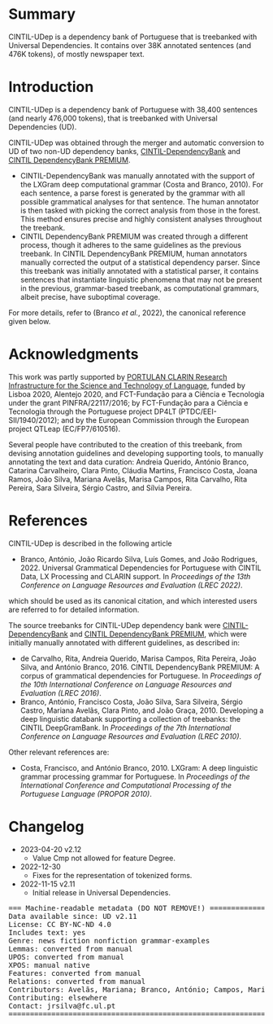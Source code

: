 # Summary

CINTIL-UDep is a dependency bank of Portuguese that is treebanked with Universal Dependencies.
It contains over 38K annotated sentences (and 476K tokens), of mostly newspaper text.


# Introduction

CINTIL-UDep is a dependency bank of Portuguese with 38,400 sentences (and nearly 476,000 tokens), that is treebanked with Universal Dependencies (UD).

CINTIL-UDep was obtained through the merger and automatic conversion to UD of two non-UD dependency banks, [CINTIL-DependencyBank](https://hdl.handle.net/21.11129/0000-000B-D31C-8) and [CINTIL DependencyBank PREMIUM](https://hdl.handle.net/21.11129/0000-000B-D378-0).

* CINTIL-DependencyBank was manually annotated with the support of the LXGram deep computational grammar (Costa and Branco, 2010). For each sentence, a parse forest is generated by the grammar with all possible grammatical analyses for that sentence. The human annotator is then tasked with picking the correct analysis from those in the forest. This method ensures precise and highly consistent analyses throughout the treebank.
* CINTIL DependencyBank PREMIUM was created through a different process, though it adheres to the same guidelines as the previous treebank. In CINTIL DependencyBank PREMIUM, human annotators manually corrected the output of a statistical dependency parser. Since this treebank was initially annotated with a statistical parser, it contains sentences that instantiate linguistic phenomena that may not be present in the previous, grammar-based treebank, as computational grammars, albeit precise, have suboptimal coverage.

For more details, refer to (Branco _et al._, 2022), the canonical reference given below.

# Acknowledgments

This work was partly supported by [PORTULAN CLARIN Research Infrastructure for the Science and Technology of Language](https://portulanclarin.net), funded by Lisboa 2020, Alentejo 2020, and FCT-Fundação para a Ciência e Tecnologia under the grant PINFRA/22117/2016; by FCT-Fundação para a Ciência e Tecnologia through the Portuguese project DP4LT (PTDC/EEI-SII/1940/2012); and by the European Commission through the European project QTLeap (EC/FP7/610516).

Several people have contributed to the creation of this treebank, from devising annotation guidelines and developing supporting tools, to manually annotating the text and data curation: Andreia Querido, António Branco, Catarina Carvalheiro, Clara Pinto, Cláudia Martins, Francisco Costa, Joana Ramos, João Silva, Mariana Avelãs, Marisa Campos, Rita Carvalho, Rita Pereira, Sara Silveira, Sérgio Castro, and Sílvia Pereira.

# References

CINTIL-UDep is described in the following article

* Branco, António, João Ricardo Silva, Luís Gomes, and João Rodrigues, 2022. Universal Grammatical Dependencies for Portuguese with CINTIL Data, LX Processing and CLARIN support. In _Proceedings of the 13th Conference on Language Resources and Evaluation (LREC 2022)_.

which should be used as its canonical citation, and which interested users are referred to for detailed information.

The source treebanks for CINTIL-UDep dependency bank were [CINTIL-DependencyBank](https://hdl.handle.net/21.11129/0000-000B-D31C-8) and [CINTIL DependencyBank PREMIUM](https://hdl.handle.net/21.11129/0000-000B-D378-0), which were initially manually annotated with different guidelines, as described in:

* de Carvalho, Rita, Andreia Querido, Marisa Campos, Rita Pereira, João Silva, and António Branco, 2016. CINTIL DependencyBank PREMIUM: A corpus of grammatical dependencies for Portuguese. In _Proceedings of the 10th International Conference on Language Resources and Evaluation (LREC 2016)_.
* Branco, António, Francisco Costa, João Silva, Sara Silveira, Sérgio Castro, Mariana Avelãs, Clara Pinto, and João Graça, 2010. Developing a deep linguistic databank supporting a collection of treebanks: the CINTIL DeepGramBank. In _Proceedings of the 7th International Conference on Language Resources and Evaluation (LREC 2010)_.

Other relevant references are:

* Costa, Francisco, and António Branco, 2010. LXGram: A deep linguistic grammar processing grammar for Portuguese. In _Proceedings of the International Conference and Computational Processing of the Portuguese Language (PROPOR 2010)_.

# Changelog

* 2023-04-20 v2.12
  * Value Cmp not allowed for feature Degree.
* 2022-12-30
  * Fixes for the representation of tokenized forms.
* 2022-11-15 v2.11
  * Initial release in Universal Dependencies.


<pre>
=== Machine-readable metadata (DO NOT REMOVE!) ================================
Data available since: UD v2.11
License: CC BY-NC-ND 4.0
Includes text: yes
Genre: news fiction nonfiction grammar-examples
Lemmas: converted from manual
UPOS: converted from manual
XPOS: manual native
Features: converted from manual
Relations: converted from manual
Contributors: Avelãs, Mariana; Branco, António; Campos, Marisa; Carvalheiro, Catarina; Carvalho, Rita; Castro, Sérgio; Costa, Francisco; Martins, Cláudia; Pereira, Rita; Pereira, Sílvia; Pinto, Clara; Querido, Andreia; Ramos, Joana; Silva, João; Silveira, Sara
Contributing: elsewhere
Contact: jrsilva@fc.ul.pt
===============================================================================
</pre>
